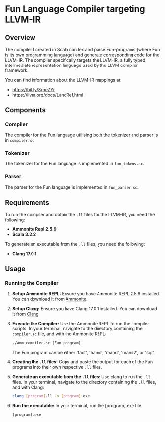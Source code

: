 # Fun Language Compiler targeting LLVM-IR

## Overview

The compiler I created in Scala can lex and parse Fun-programs (where Fun is its own programming language) and generate corresponding code for the LLVM-IR. The compiler specifically targets the LLVM-IR, a fully typed intermediate representation language used by the LLVM compiler framework.

You can find information about the LLVM-IR mappings at:
 - https://bit.ly/3rheZYr
 - https://llvm.org/docs/LangRef.html

## Components

### Compiler

The compiler for the Fun language utilising both the tokenizer and parser is in `compiler.sc`

### Tokenizer

The tokenizer for the Fun language is implemented in `fun_tokens.sc`.

### Parser

The parser for the Fun language is implemented in `fun_parser.sc`.

## Requirements

To run the compiler and obtain the `.ll` files for the LLVM-IR, you need the following:

- **Ammonite Repl 2.5.9**
- **Scala 3.2.2**

To generate an executable from the `.ll` files, you need the following:

- **Clang 17.0.1**

## Usage

### Running the Compiler

1. **Setup Ammonite REPL:**
   Ensure you have Ammonite REPL 2.5.9 installed. You can download it from [Ammonite](https://ammonite.io).

2. **Setup Clang:**
   Ensure you have Clang 17.0.1 installed. You can download it from [Clang](https://releases.llvm.org/download.html)

3. **Execute the Compiler:**
   Use the Ammonite REPL to run the compiler scripts. In your terminal, navigate to the directory containing the `compiler.sc` file, and with the Ammonite REPL:
   ```bash
   ./amm compiler.sc [Fun program]
   ```
   The Fun program can be either 'fact', 'hanoi', 'mand', 'mand2', or 'sqr'

4. **Creating the `.ll` files:**
   Copy and paste the output for each of the Fun programs into their own respective `.ll` files.

5. **Generate an executable from the `.ll` files:**
   Use clang to run the `.ll` files. In your terminal, navigate to the directory containing the `.ll` files, and with Clang:
   ```bash
   clang [program].ll -o [program].exe
   ```

6. **Run the executable:**
   In your terminal, run the [program].exe file
   ```bash
   [program].exe
   ```
